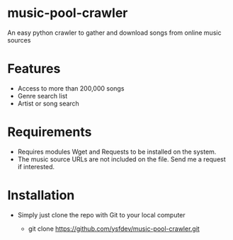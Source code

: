 # music-pool-crawler
An easy python crawler to gather and download songs from online music sources

# Features
- Access to more than 200,000 songs
- Genre search list
- Artist or song search

# Requirements 

- Requires modules Wget and Requests to be installed on the system.
- The music source URLs are not included on the file. Send me a request if interested.

# Installation 

- Simply just clone the repo with Git to your local computer

    - git clone https://github.com/ysfdev/music-pool-crawler.git
 
